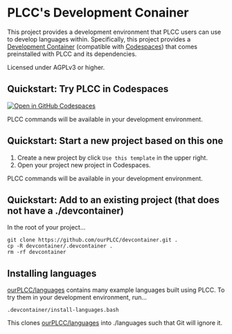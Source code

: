 # PLCC's Development Conainer

This project provides a development environment that PLCC users can use to develop languages within.
Specifically, this project provides a [Development Container](https://containers.dev/)
(compatible with [Codespaces](https://github.com/features/codespaces)) that comes preinstalled with
PLCC and its dependencies.

Licensed under AGPLv3 or higher.

## Quickstart: Try PLCC in Codespaces

[![Open in GitHub Codespaces](https://github.com/codespaces/badge.svg)](https://codespaces.new/ourPLCC/devcontainer)

PLCC commands will be available in your development environment.

## Quickstart: Start a new project based on this one

1. Create a new project by click `Use this template` in the upper right.
2. Open your project new project in Codespaces.

PLCC commands will be available in your development environment.

## Quickstart: Add to an existing project (that does not have a ./devcontainer)

In the root of your project...

```
git clone https://github.com/ourPLCC/devcontainer.git .
cp -R devcontainer/.devcontainer .
rm -rf devcontainer
```

## Installing languages

[ourPLCC/languages](https://github.com/ourPLCC/languages) contains many example languages built using PLCC.
To try them in your development environment, run...

```
.devcontainer/install-languages.bash
```

This clones [ourPLCC/languages](https://github.com/ourPLCC/languages) into ./languages such that
Git will ignore it.

